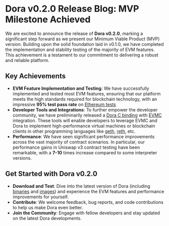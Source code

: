 # Dora v0.2.0 Release Blog: MVP Milestone Achieved

We are excited to announce the release of **Dora v0.2.0**, marking a significant step forward as we present our Minimum Viable Product (MVP) version. Building upon the solid foundation laid in v0.1.0, we have completed the implementation and stability testing of the majority of EVM features. This achievement is a testament to our commitment to delivering a robust and reliable platform.

## Key Achievements

+ **EVM Feature Implementation and Testing**: We have successfully implemented and tested most EVM features, ensuring that our platform meets the high standards required for blockchain technology, with an impressive **95% test pass rate** on [Ethereum tests](https://github.com/ethereum/tests)
+ **Developer Tools and Integrations**: To further empower the developer community, we have preliminarily released a [Dora C binding](https://github.com/dp-labs/dora/tree/main/bindings/c) with [EVMC](https://github.com/ethereum/evmc) integration. These tools will enable developers to leverage EVMC and Dora to implement high-performance virtual machines or blockchain clients in other programming languages like [geth](https://github.com/ethereum/go-ethereum), [reth](https://github.com/paradigmxyz/reth), etc.
+ **Performance**: We have seen significant performance improvements across the vast majority of contract scenarios. In particular, our performance gains in Uniswap v3 contract testing have been remarkable, with a **7-10** times increase compared to some interpreter versions.

## Get Started with Dora v0.2.0

+ **Download and Test**: Dive into the latest version of Dora (including [binaries](https://github.com/dp-labs/dora/releases/tag/v0.2.0) and [images](https://github.com/orgs/dp-labs/packages/container/package/dora)) and experience the EVM features and performance improvements for yourself.
+ **Contribute**: We welcome feedback, bug reports, and code contributions to help us make Dora even better.
+ **Join the Community**: Engage with fellow developers and stay updated on the latest Dora developments.

